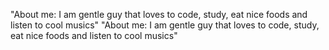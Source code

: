 "About me: I am gentle guy that loves to code, study, eat nice foods and listen to cool musics" 
"About me: I am gentle guy that loves to code, study, eat nice foods and listen to cool musics" 
